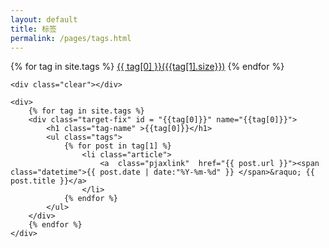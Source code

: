 ```yaml
---
layout: default
title: 标签
permalink: /pages/tags.html
---
```


<div class="home">
	<div class="page-tag">
		{% for tag in site.tags %}
			<a class="pjaxlink"  href="#{{target}}" name="{{tag[0]}}">{{ tag[0] }}({{tag[1].size}})</a>
		{% endfor %}
	</div>

	<div class="clear"></div>

	<div>
		{% for tag in site.tags %}
		<div class="target-fix" id = "{{tag[0]}}" name="{{tag[0]}}">
			<h1 class="tag-name" >{{tag[0]}}</h1>
			<ul class="tags">
				{% for post in tag[1] %}
					<li class="article">					
						<a  class="pjaxlink"  href="{{ post.url }}"><span class="datetime">{{ post.date | date:"%Y-%m-%d" }} </span>&raquo; {{ post.title }}</a>
					</li>
				{% endfor %}	
			</ul>
		</div>	
		{% endfor %}
	</div>	
</div>	